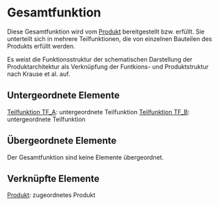 # Gesamtfunktion
Diese Gesamtfunktion wird vom [Produkt](Produkt.md) bereitgestellt bzw. erfüllt. Sie unterteilt sich in mehrere Teilfunktionen, die von einzelnen Bauteilen des Produkts erfüllt werden.

Es weist die Funktionsstruktur der schematischen Darstellung der Produktarchitektur als Verknüpfung der Funtkions- und Produktstruktur nach Krause et al. auf.

## Untergeordnete Elemente
[Teilfunktion TF_A](TF_A.md): untergeordnete Teilfunktion
[Teilfunktion TF_B](TF_B.md): untergeordnete Teilfunktion

## Übergeordnete Elemente
Der Gesamtfunktion sind keine Elemente übergeordnet.

## Verknüpfte Elemente
[Produkt](Produkt.md): zugeordnetes Produkt